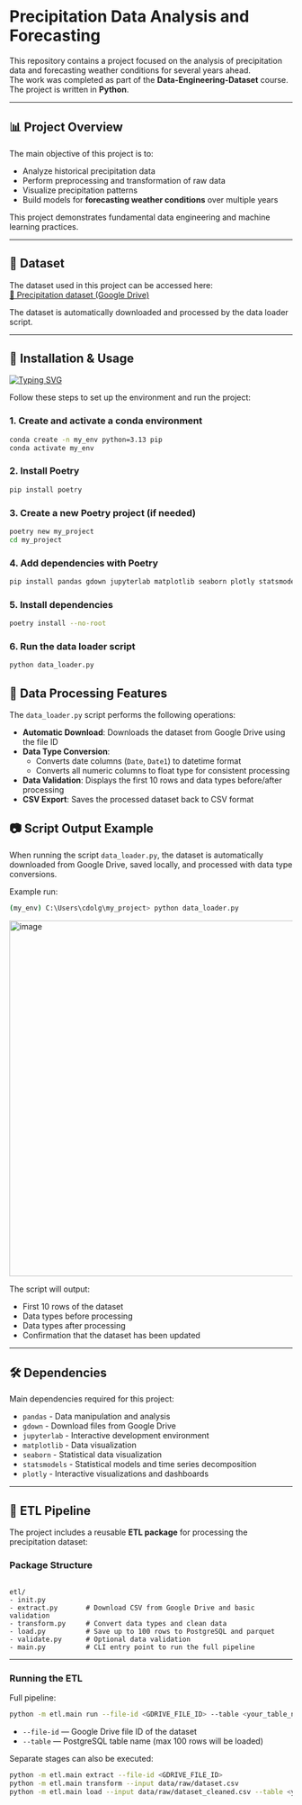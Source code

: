 # Precipitation Data Analysis and Forecasting 

This repository contains a project focused on the analysis of precipitation data and forecasting weather conditions for several years ahead.  
The work was completed as part of the **Data-Engineering-Dataset** course.  
The project is written in **Python**.

---

## 📊 Project Overview
The main objective of this project is to:
- Analyze historical precipitation data  
- Perform preprocessing and transformation of raw data  
- Visualize precipitation patterns  
- Build models for **forecasting weather conditions** over multiple years  

This project demonstrates fundamental data engineering and machine learning practices.

---

## 📂 Dataset
The dataset used in this project can be accessed here:  
[📎 Precipitation dataset (Google Drive)](https://drive.google.com/file/d/1NPjKJoVKQWytdYYEIFn7WQGVL6Tljo_L/view?usp=drive_link)

The dataset is automatically downloaded and processed by the data loader script.

---

## 🚀 Installation & Usage
[![Typing SVG](https://readme-typing-svg.herokuapp.com?color=%2336BCF7&lines=Installation+&+Usage)](https://git.io/typing-svg)

Follow these steps to set up the environment and run the project:

### 1. Create and activate a conda environment
```bash
conda create -n my_env python=3.13 pip
conda activate my_env
```

### 2. Install Poetry
```bash
pip install poetry
```

### 3. Create a new Poetry project (if needed)
```bash
poetry new my_project
cd my_project
```

### 4. Add dependencies with Poetry
```bash
pip install pandas gdown jupyterlab matplotlib seaborn plotly statsmodels numpy
```

### 5. Install dependencies
```bash
poetry install --no-root
```

### 6. Run the data loader script
```bash
python data_loader.py
```

## 🔄 Data Processing Features

The `data_loader.py` script performs the following operations:

- **Automatic Download**: Downloads the dataset from Google Drive using the file ID
- **Data Type Conversion**: 
  - Converts date columns (`Date`, `Date1`) to datetime format
  - Converts all numeric columns to float type for consistent processing
- **Data Validation**: Displays the first 10 rows and data types before/after processing
- **CSV Export**: Saves the processed dataset back to CSV format

## 📷 Script Output Example

When running the script `data_loader.py`, the dataset is automatically downloaded from Google Drive, saved locally, and processed with data type conversions.

Example run:

```bash
(my_env) C:\Users\cdolg\my_project> python data_loader.py
```

<img width="1107" height="632" alt="image" src="https://github.com/user-attachments/assets/15fd6e94-4398-42c6-a4fc-9c668683588e" />


The script will output:
- First 10 rows of the dataset
- Data types before processing
- Data types after processing
- Confirmation that the dataset has been updated

---

## 🛠️ Dependencies

Main dependencies required for this project:
- `pandas` - Data manipulation and analysis
- `gdown` - Download files from Google Drive
- `jupyterlab` - Interactive development environment
- `matplotlib` - Data visualization
- `seaborn` - Statistical data visualization
- `statsmodels` - Statistical models and time series decomposition
- `plotly` - Interactive visualizations and dashboards
---

## 🔄 ETL Pipeline

The project includes a reusable **ETL package** for processing the precipitation dataset:

### Package Structure

```

etl/
- init.py
- extract.py       # Download CSV from Google Drive and basic validation
- transform.py     # Convert data types and clean data
- load.py          # Save up to 100 rows to PostgreSQL and parquet
- validate.py      # Optional data validation
- main.py          # CLI entry point to run the full pipeline

````
---

### Running the ETL

Full pipeline:

```bash
python -m etl.main run --file-id <GDRIVE_FILE_ID> --table <your_table_name>
````

* `--file-id` — Google Drive file ID of the dataset
* `--table` — PostgreSQL table name (max 100 rows will be loaded)

Separate stages can also be executed:

```bash
python -m etl.main extract --file-id <GDRIVE_FILE_ID>
python -m etl.main transform --input data/raw/dataset.csv
python -m etl.main load --input data/raw/dataset_cleaned.csv --table <your_table_name>
```
